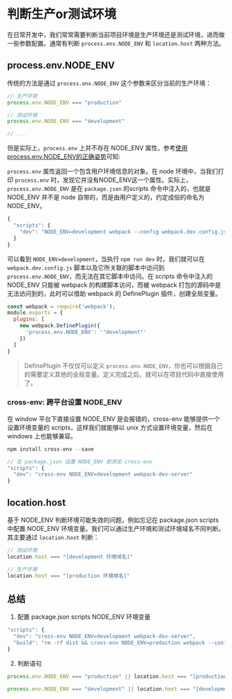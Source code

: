 # 判断生产or测试环境

在日常开发中，我们常常需要判断当前项目环境是生产环境还是测试环境，进而做一些参数配置。通常有判断 `process.env.NODE_ENV` 和 `location.host` 两种方法。

## process.env.NODE_ENV

传统的方法是通过 `process.env.NODE_ENV` 这个参数来区分当前的生产环境：

```js
// 生产环境
process.env.NODE_ENV === "production"

// 测试环境
process.env.NODE_ENV === "development"

// ...
```

但是实际上，`process.env` 上并不存在 NODE_ENV 属性，参考[使用process.env.NODE_ENV的正确姿势](https://juejin.cn/post/7070347341282148365)可知:

`process.env` 属性返回一个包含用户环境信息的对象。在 node 环境中，当我们打印 `process.env` 时，发现它并没有NODE_ENV这一个属性。实际上，`process.env.NODE_ENV` 是在 `package.json` 的scripts 命令中注入的，也就是 NODE_ENV 并不是 node 自带的，而是由用户定义的，约定成俗的命名为 NODE_ENV。

```js
{
  "scripts": {
    "dev": "NODE_ENV=development webpack --config webpack.dev.config.js"
  }
}
```

可以看到 `NODE_ENV=development`，当执行 `npm run dev` 时，我们就可以在 `webpack.dev.config.js` 脚本以及它所关联的脚本中访问到 `process.env.NODE_ENV`，而无法在其它脚本中访问。在 scripts 命令中注入的 NODE_ENV 只能被 webpack 的构建脚本访问，而被 webpack 打包的源码中是无法访问到的，此时可以借助 webpack 的 DefinePlugin 插件，创建全局变量。

```js
const webpack = require('webpack');
module.exports = {
  plugins: [
    new webpack.DefinePlugin({
      'process.env.NODE_ENV': '"development"'
    })
  ]
}
```

> DefinePlugin 不仅仅可以定义 `process.env.NODE_ENV`，你也可以根据自己的需要定义其他的全局变量。定义完成之后，就可以在项目代码中直接使用了。

### cross-env: 跨平台设置 NODE_ENV

在 window 平台下直接设置 NODE_ENV 是会报错的，cross-env 能够提供一个设置环境变量的 scripts，这样我们就能够以 unix 方式设置环境变量，然后在 windows 上也能够兼容。

```js
npm install cross-env --save

// 在 package.json 设置 NODE_ENV 前添加 cross-env
"scripts": {
  "dev": "cross-env NODE_ENV=development webpack-dev-server"
}
```

## location.host

基于 NODE_ENV 判断环境可能失效的问题，例如忘记在 package.json scripts 中配置 NODE_ENV 环境变量。我们可以通过生产环境和测试环境域名不同判断。其主要通过 `location.host` 判断：

```js
// 测试环境
location.host === "[development 环境域名]"

// 生产环境
location.host === "[production 环境域名]"
```

## 总结

1. 配置 package.json scripts NODE_ENV 环境变量

```js
"scripts": {
  "dev": "cross-env NODE_ENV=development webpack-dev-server",
  "build": "rm -rf dist && cross-env NODE_ENV=production webpack --config config/webpack.prod.js --progress"
}
```

2. 判断语句

```js
process.env.NODE_ENV === "production" || location.host === "[production 环境域名]"

process.env.NODE_ENV === "development" || location.host === "[development 环境域名]"
```
